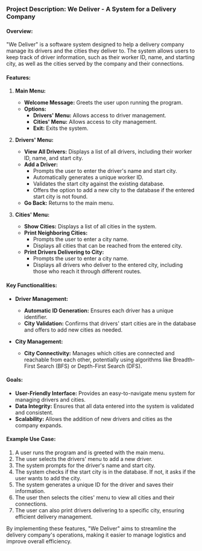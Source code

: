 ### Project Description: We Deliver - A System for a Delivery Company

#### Overview:
"We Deliver" is a software system designed to help a delivery company manage its drivers and the cities they deliver to. The system allows users to keep track of driver information, such as their worker ID, name, and starting city, as well as the cities served by the company and their connections.

#### Features:

1. **Main Menu:**
   - **Welcome Message:** Greets the user upon running the program.
   - **Options:**
     - **Drivers' Menu:** Allows access to driver management.
     - **Cities' Menu:** Allows access to city management.
     - **Exit:** Exits the system.

2. **Drivers' Menu:**
   - **View All Drivers:** Displays a list of all drivers, including their worker ID, name, and start city.
   - **Add a Driver:**
     - Prompts the user to enter the driver's name and start city.
     - Automatically generates a unique worker ID.
     - Validates the start city against the existing database.
     - Offers the option to add a new city to the database if the entered start city is not found.
   - **Go Back:** Returns to the main menu.

3. **Cities' Menu:**
   - **Show Cities:** Displays a list of all cities in the system.
   - **Print Neighboring Cities:**
     - Prompts the user to enter a city name.
     - Displays all cities that can be reached from the entered city.
   - **Print Drivers Delivering to City:**
     - Prompts the user to enter a city name.
     - Displays all drivers who deliver to the entered city, including those who reach it through different routes.

#### Key Functionalities:

- **Driver Management:**
  - **Automatic ID Generation:** Ensures each driver has a unique identifier.
  - **City Validation:** Confirms that drivers' start cities are in the database and offers to add new cities as needed.
  
- **City Management:**
  - **City Connectivity:** Manages which cities are connected and reachable from each other, potentially using algorithms like Breadth-First Search (BFS) or Depth-First Search (DFS).

#### Goals:
- **User-Friendly Interface:** Provides an easy-to-navigate menu system for managing drivers and cities.
- **Data Integrity:** Ensures that all data entered into the system is validated and consistent.
- **Scalability:** Allows the addition of new drivers and cities as the company expands.

#### Example Use Case:
1. A user runs the program and is greeted with the main menu.
2. The user selects the drivers' menu to add a new driver.
3. The system prompts for the driver's name and start city.
4. The system checks if the start city is in the database. If not, it asks if the user wants to add the city.
5. The system generates a unique ID for the driver and saves their information.
6. The user then selects the cities' menu to view all cities and their connections.
7. The user can also print drivers delivering to a specific city, ensuring efficient delivery management.

By implementing these features, "We Deliver" aims to streamline the delivery company's operations, making it easier to manage logistics and improve overall efficiency.
